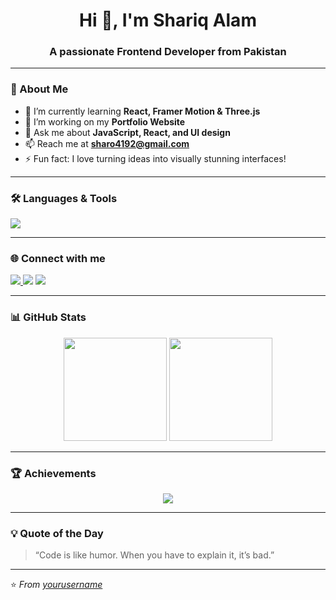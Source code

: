 <h1 align="center">Hi 👋, I'm Shariq Alam</h1>
<h3 align="center">A passionate Frontend Developer from Pakistan</h3>

---

### 🚀 About Me
- 🌱 I’m currently learning **React, Framer Motion & Three.js**
- 💼 I’m working on my **Portfolio Website**
- 💬 Ask me about **JavaScript, React, and UI design**
- 📫 Reach me at **sharo4192@gmail.com**
- ⚡ Fun fact: I love turning ideas into visually stunning interfaces!

---

### 🛠️ Languages & Tools
<p align="left">
  <img src="https://skillicons.dev/icons?i=html,css,js,react,vite,tailwind,git,github,vscode" />
</p>

---

### 🌐 Connect with me
<p align="left">
  <a href="https://www.linkedin.com/in/sharo/shariq-alam" target="_blank">
    <img src="https://img.shields.io/badge/LinkedIn-0077B5?style=for-the-badge&logo=linkedin&logoColor=white"/>
  </a>
    <img src="https://img.shields.io/badge/Email-D14836?style=for-the-badge&logo=gmail&logoColor=white"/>
  </a>
  <a href="https://github.com/sharo-cod" target="_blank">
    <img src="https://img.shields.io/badge/GitHub-100000?style=for-the-badge&logo=github&logoColor=white"/>
  </a>
</p>

---

### 📊 GitHub Stats
<p align="center">
  <img src="https://github-readme-stats.vercel.app/api?username=yourusername&show_icons=true&theme=tokyonight" height="165"/>
  <img src="https://github-readme-stats.vercel.app/api/top-langs/?username=yourusername&layout=compact&theme=tokyonight" height="165"/>
</p>

---

### 🏆 Achievements
<p align="center">
  <img src="https://github-profile-trophy.vercel.app/?username=yourusername&theme=dracula&no-frame=true&margin-w=15"/>
</p>

---

### 💡 Quote of the Day
> “Code is like humor. When you have to explain it, it’s bad.”

---

⭐️ *From [yourusername](https://github.com/sharo-cod)*
